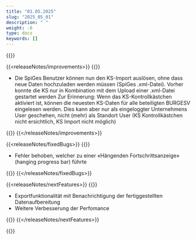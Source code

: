 ```yaml
---
title: "01.05.2025" 
slug: "2025_05_01" 
description: " "
weight: -6
type: docs
keywords: []
---
```


{{<releaseNotes>}}

{{<releaseNotes/improvements>}}
{{<markdown>}}

- Die SpiGes Benutzer können nun den KS-Import auslösen, ohne dass neue Daten hochzuladen werden müssen (SpiGes .xml-Datei). Vorher konnte die KS nur in Kombination mit dem Upload einer .xml-Datei gestartet werden
Zur Erinnerung: Wenn das KS-Kontrollkästchen aktiviert ist, können die neuesten KS-Daten für alle beteiligten BURGESV eingelesen werden. Dies kann aber nur als eingeloggter Unternehmens User geschehen, nicht (mehr) als Standort User (KS Kontrollkästchen nicht ersichtlich, KS Import nicht möglich)

{{</markdown>}}
{{</releaseNotes/improvements>}}

{{<releaseNotes/fixedBugs>}}
{{<markdown>}}

- Fehler behoben, welcher zu einer «Hängenden Fortschrittsanzeige» (hanging progress bar) führte

{{</markdown>}}
{{</releaseNotes/fixedBugs>}}

{{<releaseNotes/nextFeatures>}}
{{<markdown>}}

- Exportfunktionalität mit Benachrichtigung der fertiggestellten Datenaufbereitung
-	Weitere Verbesserung der Perfomance


{{</markdown>}}
{{</releaseNotes/nextFeatures>}}

{{</releaseNotes>}}
